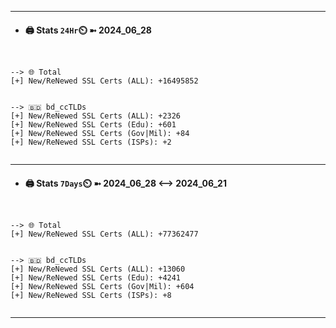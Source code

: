 

---
- #### 🖨️ **Stats** `24Hr`⏲️ ➼ 2024_06_28
```console


--> 🌐 Total
[+] New/ReNewed SSL Certs (ALL): +16495852


--> 🇧🇩 bd_ccTLDs
[+] New/ReNewed SSL Certs (ALL): +2326
[+] New/ReNewed SSL Certs (Edu): +601
[+] New/ReNewed SSL Certs (Gov|Mil): +84
[+] New/ReNewed SSL Certs (ISPs): +2


```

---
- #### 🖨️ **Stats** `7Days`⏲️ ➼ 2024_06_28 <--> 2024_06_21
```console


--> 🌐 Total
[+] New/ReNewed SSL Certs (ALL): +77362477


--> 🇧🇩 bd_ccTLDs
[+] New/ReNewed SSL Certs (ALL): +13060
[+] New/ReNewed SSL Certs (Edu): +4241
[+] New/ReNewed SSL Certs (Gov|Mil): +604
[+] New/ReNewed SSL Certs (ISPs): +8


```

---

